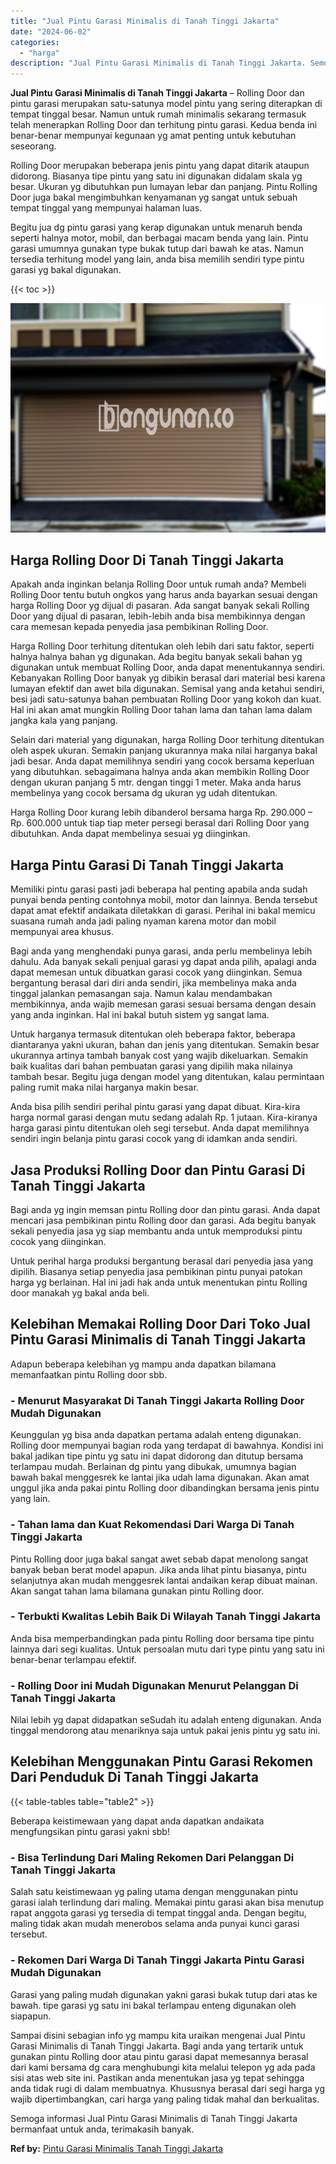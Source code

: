 ```yaml
---
title: "Jual Pintu Garasi Minimalis di Tanah Tinggi Jakarta"
date: "2024-06-02"
categories: 
  - "harga"
description: "Jual Pintu Garasi Minimalis di Tanah Tinggi Jakarta. Semoga informasi Jual Pintu Garasi Minimalis di Tanah Tinggi Jakarta bermanfaat untuk anda, terimakasih..."
---
```


**Jual Pintu Garasi Minimalis di Tanah Tinggi Jakarta** – Rolling Door dan pintu garasi merupakan satu-satunya model pintu yang sering diterapkan di tempat tinggal besar. Namun untuk rumah minimalis sekarang termasuk telah menerapkan Rolling Door dan terhitung pintu garasi. Kedua benda ini benar-benar mempunyai kegunaan yg amat penting untuk kebutuhan seseorang.

Rolling Door merupakan beberapa jenis pintu yang dapat ditarik ataupun didorong. Biasanya tipe pintu yang satu ini digunakan didalam skala yg besar. Ukuran yg dibutuhkan pun lumayan lebar dan panjang. Pintu Rolling Door juga bakal mengimbuhkan kenyamanan yg sangat untuk sebuah tempat tinggal yang mempunyai halaman luas.

Begitu jua dg pintu garasi yang kerap digunakan untuk menaruh benda seperti halnya motor, mobil, dan berbagai macam benda yang lain. Pintu garasi umumnya gunakan type bukak tutup dari bawah ke atas. Namun tersedia terhitung model yang lain, anda bisa memilih sendiri type pintu garasi yg bakal digunakan.

{{< toc >}}

![Jual Pintu Garasi Minimalis di Tanah Tinggi Jakarta](/images/pintu-garasi-50.png)

## Harga Rolling Door Di Tanah Tinggi Jakarta

Apakah anda inginkan belanja Rolling Door untuk rumah anda? Membeli Rolling Door tentu butuh ongkos yang harus anda bayarkan sesuai dengan harga Rolling Door yg dijual di pasaran. Ada sangat banyak sekali Rolling Door yang dijual di pasaran, lebih-lebih anda bisa membikinnya dengan cara memesan kepada penyedia jasa pembikinan Rolling Door.

Harga Rolling Door terhitung ditentukan oleh lebih dari satu faktor, seperti halnya halnya bahan yg digunakan. Ada begitu banyak sekali bahan yg digunakan untuk membuat Rolling Door, anda dapat menentukannya sendiri. Kebanyakan Rolling Door banyak yg dibikin berasal dari material besi karena lumayan efektif dan awet bila digunakan. Semisal yang anda ketahui sendiri, besi jadi satu-satunya bahan pembuatan Rolling Door yang kokoh dan kuat. Hal ini akan amat mungkin Rolling Door tahan lama dan tahan lama dalam jangka kala yang panjang.

Selain dari material yang digunakan, harga Rolling Door terhitung ditentukan oleh aspek ukuran. Semakin panjang ukurannya maka nilai harganya bakal jadi besar. Anda dapat memilihnya sendiri yang cocok bersama keperluan yang dibutuhkan. sebagaimana halnya anda akan membikin Rolling Door dengan ukuran panjang 5 mtr. dengan tinggi 1 meter. Maka anda harus membelinya yang cocok bersama dg ukuran yg udah ditentukan.

Harga Rolling Door kurang lebih dibanderol bersama harga Rp. 290.000 – Rp. 600.000 untuk tiap tiap meter persegi berasal dari Rolling Door yang dibutuhkan. Anda dapat membelinya sesuai yg diinginkan.

## Harga Pintu Garasi Di Tanah Tinggi Jakarta

Memiliki pintu garasi pasti jadi beberapa hal penting apabila anda sudah punyai benda penting contohnya mobil, motor dan lainnya. Benda tersebut dapat amat efektif andaikata diletakkan di garasi. Perihal ini bakal memicu suasana rumah anda jadi paling nyaman karena motor dan mobil mempunyai area khusus.

Bagi anda yang menghendaki punya garasi, anda perlu membelinya lebih dahulu. Ada banyak sekali penjual garasi yg dapat anda pilih, apalagi anda dapat memesan untuk dibuatkan garasi cocok yang diinginkan. Semua bergantung berasal dari diri anda sendiri, jika membelinya maka anda tinggal jalankan pemasangan saja. Namun kalau mendambakan membikinnya, anda wajib memesan garasi sesuai bersama dengan desain yang anda inginkan. Hal ini bakal butuh sistem yg sangat lama.

Untuk harganya termasuk ditentukan oleh beberapa faktor, beberapa diantaranya yakni ukuran, bahan dan jenis yang ditentukan. Semakin besar ukurannya artinya tambah banyak cost yang wajib dikeluarkan. Semakin baik kualitas dari bahan pembuatan garasi yang dipilih maka nilainya tambah besar. Begitu juga dengan model yang ditentukan, kalau permintaan paling rumit maka nilai harganya makin besar.

Anda bisa pilih sendiri perihal pintu garasi yang dapat dibuat. Kira-kira harga normal garasi dengan mutu sedang adalah Rp. 1 jutaan. Kira-kiranya harga garasi pintu ditentukan oleh segi tersebut. Anda dapat memilihnya sendiri ingin belanja pintu garasi cocok yang di idamkan anda sendiri.

## Jasa Produksi Rolling Door dan Pintu Garasi Di Tanah Tinggi Jakarta

Bagi anda yg ingin memsan pintu Rolling door dan pintu garasi. Anda dapat mencari jasa pembikinan pintu Rolling door dan garasi. Ada begitu banyak sekali penyedia jasa yg siap membantu anda untuk memproduksi pintu cocok yang diinginkan.

Untuk perihal harga produksi bergantung berasal dari penyedia jasa yang dipilih. Biasanya setiap penyedia jasa pembikinan pintu punyai patokan harga yg berlainan. Hal ini jadi hak anda untuk menentukan pintu Rolling door manakah yg bakal anda beli.

## Kelebihan Memakai Rolling Door Dari Toko Jual Pintu Garasi Minimalis di Tanah Tinggi Jakarta

Adapun beberapa kelebihan yg mampu anda dapatkan bilamana memanfaatkan pintu Rolling door sbb.

### \- Menurut Masyarakat Di Tanah Tinggi Jakarta Rolling Door Mudah Digunakan

Keunggulan yg bisa anda dapatkan pertama adalah enteng digunakan. Rolling door mempunyai bagian roda yang terdapat di bawahnya. Kondisi ini bakal jadikan tipe pintu yg satu ini dapat didorong dan ditutup bersama terlampau mudah. Berlainan dg pintu yang dibukak, umumnya bagian bawah bakal menggesrek ke lantai jika udah lama digunakan. Akan amat unggul jika anda pakai pintu Rolling door dibandingkan bersama jenis pintu yang lain.

### \- Tahan lama dan Kuat Rekomendasi Dari Warga Di Tanah Tinggi Jakarta

Pintu Rolling door juga bakal sangat awet sebab dapat menolong sangat banyak beban berat model apapun. Jika anda lihat pintu biasanya, pintu selanjutnya akan mudah menggesrek lantai andaikan kerap dibuat mainan. Akan sangat tahan lama bilamana gunakan pintu Rolling door.

### \- Terbukti Kwalitas Lebih Baik Di Wilayah Tanah Tinggi Jakarta

Anda bisa memperbandingkan pada pintu Rolling door bersama tipe pintu lainnya dari segi kualitas. Untuk persoalan mutu dari type pintu yang satu ini benar-benar terlampau efektif.

### \- Rolling Door ini Mudah Digunakan Menurut Pelanggan Di Tanah Tinggi Jakarta

Nilai lebih yg dapat didapatkan seSudah itu adalah enteng digunakan. Anda tinggal mendorong atau menariknya saja untuk pakai jenis pintu yg satu ini.

## Kelebihan Menggunakan Pintu Garasi Rekomen Dari Penduduk Di Tanah Tinggi Jakarta

{{< table-tables table="table2" >}}

Beberapa keistimewaan yang dapat anda dapatkan andaikata mengfungsikan pintu garasi yakni sbb!

### \- Bisa Terlindung Dari Maling Rekomen Dari Pelanggan Di Tanah Tinggi Jakarta

Salah satu keistimewaan yg paling utama dengan menggunakan pintu garasi ialah terlindung dari maling. Memakai pintu garasi akan bisa menutup rapat anggota garasi yg tersedia di tempat tinggal anda. Dengan begitu, maling tidak akan mudah menerobos selama anda punyai kunci garasi tersebut.

### \- Rekomen Dari Warga Di Tanah Tinggi Jakarta Pintu Garasi Mudah Digunakan

Garasi yang paling mudah digunakan yakni garasi bukak tutup dari atas ke bawah. tipe garasi yg satu ini bakal terlampau enteng digunakan oleh siapapun.

Sampai disini sebagian info yg mampu kita uraikan mengenai Jual Pintu Garasi Minimalis di Tanah Tinggi Jakarta. Bagi anda yang tertarik untuk gunakan pintu Rolling door atau pintu garasi dapat memesannya berasal dari kami bersama dg cara menghubungi kita melalui telepon yg ada pada sisi atas web site ini. Pastikan anda menentukan jasa yg tepat sehingga anda tidak rugi di dalam membuatnya. Khususnya berasal dari segi harga yg wajib dipertimbangkan, cari harga yang paling tidak mahal dan berkualitas.

Semoga informasi Jual Pintu Garasi Minimalis di Tanah Tinggi Jakarta bermanfaat untuk anda, terimakasih banyak.

**Ref by:** [Pintu Garasi Minimalis Tanah Tinggi Jakarta](https://id.wikipedia.org/wiki/Pintu)
